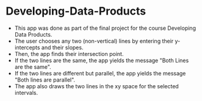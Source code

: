 # Developing-Data-Products
- This app was done as part of the final project for the course Developing Data Products.
- The user chooses any two (non-vertical) lines by entering their y-intercepts and their slopes. 
- Then, the app finds their intersection point.  
- If the two lines are the same, the app yields the message "Both Lines are the same". 
- If the two lines are different but parallel, the app yields the message "Both lines are parallel".
- The app also draws the two lines in the xy space for the selected intervals.
